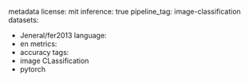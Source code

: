metadata
license: mit
inference: true
pipeline_tag: image-classification
datasets:
  - Jeneral/fer2013
language:
  - en
metrics:
  - accuracy
tags:
  - image CLassification
  - pytorch